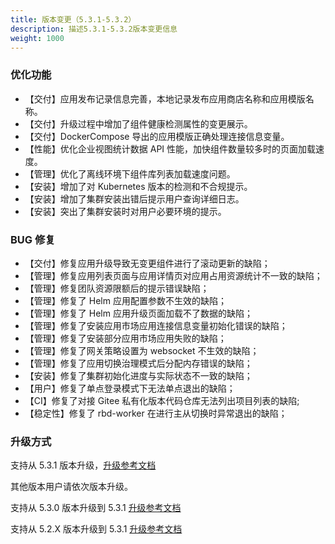 ```yaml
---
title: 版本变更（5.3.1-5.3.2）
description: 描述5.3.1-5.3.2版本变更信息
weight: 1000
---
```


### 优化功能

- 【交付】应用发布记录信息完善，本地记录发布应用商店名称和应用模版名称。
- 【交付】升级过程中增加了组件健康检测属性的变更展示。
- 【交付】DockerCompose 导出的应用模版正确处理连接信息变量。
- 【性能】优化企业视图统计数据 API 性能，加快组件数量较多时的页面加载速度。
- 【管理】优化了离线环境下组件库列表加载速度问题。
- 【安装】增加了对 Kubernetes 版本的检测和不合规提示。
- 【安装】增加了集群安装出错后提示用户查询详细日志。
- 【安装】突出了集群安装时对用户必要环境的提示。

### BUG 修复

- 【交付】修复应用升级导致无变更组件进行了滚动更新的缺陷；
- 【管理】修复应用列表页面与应用详情页对应用占用资源统计不一致的缺陷；
- 【管理】修复团队资源限额后的提示错误缺陷；
- 【管理】修复了 Helm 应用配置参数不生效的缺陷；
- 【管理】修复了 Helm 应用升级页面加载不了数据的缺陷；
- 【管理】修复了安装应用市场应用连接信息变量初始化错误的缺陷；
- 【管理】修复了安装部分应用市场应用失败的缺陷；
- 【管理】修复了网关策略设置为 websocket 不生效的缺陷；
- 【管理】修复了应用切换治理模式后分配内存错误的缺陷；
- 【安装】修复了集群初始化进度与实际状态不一致的缺陷；
- 【用户】修复了单点登录模式下无法单点退出的缺陷；
- 【CI】修复了对接 Gitee 私有化版本代码仓库无法列出项目列表的缺陷;
- 【稳定性】修复了 rbd-worker 在进行主从切换时异常退出的缺陷；

### 升级方式

支持从 5.3.1 版本升级，[升级参考文档](/docs/upgrade/5.3.2-upgrade/)

其他版本用户请依次版本升级。

支持从 5.3.0 版本升级到 5.3.1 [升级参考文档](/docs/upgrade/5.3.1-upgrade/)

支持从 5.2.X 版本升级到 5.3.1 [升级参考文档](/docs/upgrade/5.2.2-5.3.1/)
